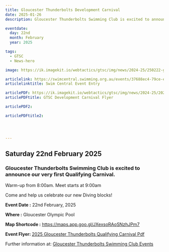 ```yaml
---
title: Gloucester Thunderbolts Development Carnival
date: 2025-01-26
description: Gloucester Thunderbolts Swimming Club is excited to announce our very first Qualifying Carnival.

eventdate:
  day: 22nd
  month: February
  year: 2025

tags:
  - GTSC
  - News-hero

image: https://ik.imagekit.io/webtactics/gtsc/img/news/2024-25/250222-gtsc-development-carnival-600x400.jpg

articlelink: https://swimcentral.swimming.org.au/events/37688ec4-79ce-ef11-8eea-002248978584/detail
articlelinktitle: Swim Central Event Entry

articlePDF: https://ik.imagekit.io/webtactics/gtsc/img/news/2024-25/2025-Gloucester-Thunderbolts-Development-Carnival-Flyer.pdf
articlePDFtitle: GTSC Development Carnival Flyer

articlePDF2: 

articlePDFtitle2: 




---
```

<h2>Saturday 22nd February 2025</h2>

<h3>Gloucester Thunderbolts Swimming Club is excited to announce our very first Qualifying Carnival.</h3>

Warm-up from 8:00am. Meet starts at 9:00am


Come and help us celebrate our new Diving blocks!

<div class="eventdate"><p><strong>Event Date :</strong> 22nd February, 2025</p></div>
<div class="where"><p><strong>Where :</strong> Gloucester Olympic Pool</p></div>
<div class="map"><p><strong>Map Shortcode :</strong> <a href="https://maps.app.goo.gl/JXexsoRAoSNzhJPm7" title="2025 Gloucester Thunderbolts Qualifying Carnival">https://maps.app.goo.gl/JXexsoRAoSNzhJPm7</a></p></div>
<p><strong>Event Flyer: </strong><a href="https://ik.imagekit.io/webtactics/gtsc/img/news/2024-25/2025-Gloucester-Thunderbolts-Development-Carnival-Flyer.pdf" title="2025 Gloucester Thunderbolts Qualifying Carnival Flyer" alt="2025 Gloucester Thunderbolts Qualifying Carnival Flyer" target="_blank">2025 Gloucester Thunderbolts Qualifying Carnival Pdf</a></p>

<p>Further information at: <a href="https://www.gloucesterthunderboltsswimmingclub.com.au/events/2025-gloucester-thunderbolts-qualifying-carnival/" title="Gloucester Thunderbolts Swimming Club" alt="Gloucester Thunderbolts Swimming Club">Gloucester Thunderbolts Swimming Club Events</a></p>